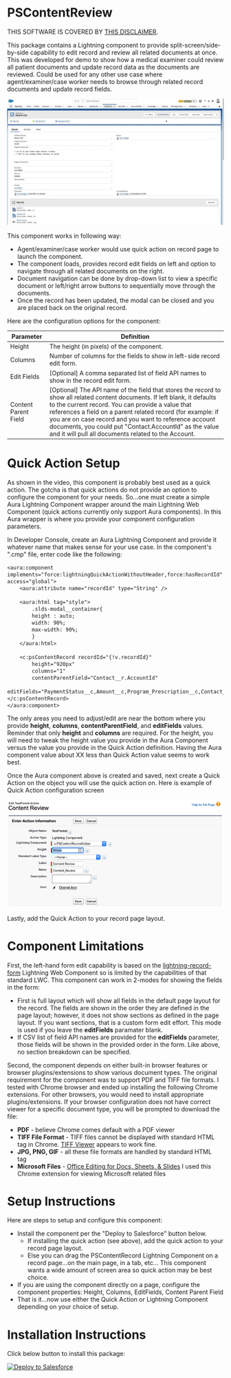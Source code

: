 # PSContentReview
THIS SOFTWARE IS COVERED BY [THIS DISCLAIMER](https://raw.githubusercontent.com/thedges/Disclaimer/master/disclaimer.txt).

This package contains a Lightning component to provide split-screen/side-by-side capability to edit record and review all related documents at once. This was developed for demo to show how a medical examiner could review all patient documents and update record data as the documents are reviewed. Could be used for any other use case where agent/examiner/case worker needs to browse through related record documents and update record fields.

![alt text](https://github.com/thedges/PSContentReview/blob/master/PSContentReview.gif "PSContentReview")

This component works in following way:
* Agent/examiner/case worker would use quick action on record page to launch the component.
* The component loads, provides record edit fields on left and option to navigate through all related documents on the right.
* Document navigation can be done by drop-down list to view a specific document or left/right arrow buttons to sequentially move through the documents.
* Once the record has been updated, the modal can be closed and you are placed back on the original record.

Here are the configuration options for the component:

| Parameter  | Definition |
| ------------- | ------------- |
| Height  | The height (in pixels) of the component.  |
| Columns  | Number of columns for the fields to show in left-side record edit form. |
| Edit Fields  | [Optional] A comma separated list of field API names to show in the record edit form. |
| Content Parent Field  | [Optional] The API name of the field that stores the record to show all related content documents. If left blank, it defaults to the current record. You can provide a value that references a field on a parent related record (for example: if you are on case record and you want to reference account documents, you could put "Contact.AccountId" as the value and it will pull all documents related to the Account. |


# Quick Action Setup
As shown in the video, this component is probably best used as a quick action. The gotcha is that quick actions do not provide an option to configure the component for your needs. So...one must create a simple Aura Lightning Component wrapper around the main Lightning Web Component (quick actions currently only support Aura components). In this Aura wrapper is where you provide your component configuration parameters. 

In Developer Console, create an Aura Lightning Component and provide it whatever name that makes sense for your use case. In the component's ".cmp" file, enter code like the following:
```
<aura:component implements="force:lightningQuickActionWithoutHeader,force:hasRecordId" access="global">
    <aura:attribute name="recordId" type="String" />

    <aura:html tag="style">
        .slds-modal__container{
        height : auto;
        width: 90%;
        max-width: 90%;
        }
    </aura:html>

    <c:psContentRecord recordId="{!v.recordId}" 
        height="920px" 
        columns="1" 
        contentParentField="Contact__r.AccountId"
        editFields="PaymentStatus__c,Amount__c,Program_Prescription__c,Contact__c,Program_Explanation__c"></c:psContentRecord>
</aura:component>
```

The only areas you need to adjust/edit are near the bottom where you provide __height__, __columns__, __contentParentField__, and __editFields__ values. Reminder that only __height__ and __columns__ are required. For the height, you will need to tweak the height value you provide in the Aura Component versus the value you provide in the Quick Action definition. Having the Aura component value about XX less than Quick Action value seems to work best.

Once the Aura component above is created and saved, next create a Quick Action on the object you will use the quick action on. Here is example of Quick Action configuration screen

![alt text](https://github.com/thedges/PSContentReview/blob/master/PSContentReviewQA.png "PSContentReviewQA")

Lastly, add the Quick Action to your record page layout.

# Component Limitations
First, the left-hand form edit capability is based on the [lightning-record-form](https://developer.salesforce.com/docs/component-library/bundle/lightning-record-form/documentation) Lightning Web Component so is limited by the capabilities of that standard LWC. This component can work in 2-modes for showing the fields in the form:
  * First is full layout which will show all fields in the default page layout for the record. The fields are shown in the order they are defined in the page layout; however, it does not show sections as defined in the page layout. If you want sections, that is a custom form edit effort. This mode is used if you leave the __editFields__ paramater blank.
  * If CSV list of field API names are provided for the __editFields__ parameter, those fields will be shown in the provided order in the form. Like above, no section breakdown can be specified.

Second, the component depends on either built-in browser features or browser plugins/extensions to show various document types. The original requirement for the component was to support PDF and TIFF file formats. I tested with Chrome browser and ended up installing the following Chrome extensions. For other browsers, you would need to install appropriate plugins/extensions. If your browser configuration does not have correct viewer for a specific document type, you will be prompted to download the file:
  * __PDF__ - believe Chrome comes default with a PDF viewer
  * __TIFF File Format__ - TIFF files cannot be displayed with standard HTML <img/> tag in Chrome. [TIFF Viewer](https://github.com/my-codeworks/tiff-viewer-extension) appears to work fine.
  * __JPG, PNG, GIF__ - all these file formats are handled by standard HTML <img/> tag
  * __Microsoft Files__ - [Office Editing for Docs, Sheets, & Slides](https://chrome.google.com/webstore/detail/office-editing-for-docs-s/gbkeegbaiigmenfmjfclcdgdpimamgkj?hl=en) I used this Chrome extension for viewing Microsoft related files

# Setup Instructions
Here are steps to setup and configure this component:
  * Install the component per the "Deploy to Salesforce" button below. 
    - If installing the quick action (see above), add the quick action to your record page layout.
    - Else you can drag the PSContentRecord Lightning Component on a record page...on the main page, in a tab, etc... This component wants a wide amount of screen area so quick action may be best choice.
  * If you are using the component directly on a page, configure the component properties: Height, Columns, EditFields, Content Parent Field
  * That is it...now use either the Quick Action or Lightning Component depending on your choice of setup.

# Installation Instructions
Click below button to install this package:

<a href="https://githubsfdeploy.herokuapp.com">
  <img alt="Deploy to Salesforce"
       src="https://raw.githubusercontent.com/afawcett/githubsfdeploy/master/deploy.png">
</a>

